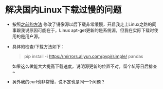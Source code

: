 # 解决国内Linux下载过慢的问题

- 按照[之前的方法](../README.md) 修改了镜像源以后下载非常缓慢，开启我走上Linux之路的同事跟我说原因可能在于，Linux apt-get更新的是系统源，但我在实际下载时使用的是用户源。

- 具体的检查/下载方法如下：

  > pip install -i https://mirrors.aliyun.com/pypi/simple/ pandas

  如果这么做能大大提高下载速度，说明源更新的位置不对，留个坑等日后排查~

- 另外我的curl也非常慢，说不定也是同一个问题？
